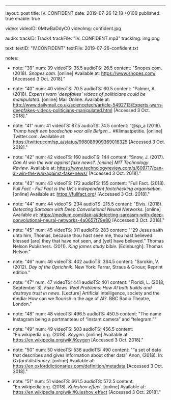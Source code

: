 ---
layout: post
title: IV. CONFIDENT
date: 2019-07-26 12:18 +0100
published: true
enable: true

video:
  videoID: 0MtwBaDdyC0
  videoImg: confident.jpg

audio:
  trackID: Track4
  trackFile: "IV. CONFIDENT.mp3"
  trackImg: img.png
        
text: 
  textID: "IV.CONFIDENT"
  textFile: 2019-07-26-confident.txt

notes:
  - note: "39"
    num: 39
    videoTS: 35.5
    audioTS: 26.5
    content: "Snopes.com. (2018). <i>Snopes.com</i>. [online] Available at&#58; https://www.snopes.com/ [Accessed 3 Oct. 2018]."


  - note: "40"
    num: 40
    videoTS: 70.5
    audioTS: 60.5
    content: "Palmer, A. (2018). <i>Experts warn 'deepfakes' videos of politicians could be manipulated</i>. [online] Mail Online. Available at&#58; http://www.dailymail.co.uk/sciencetech/article-5492713/Experts-warn-deepfakes-videos-politicians-manipulated.html [Accessed 3 Oct. 2018]."

  - note: "41"
    num: 41
    videoTS: 87.5
    audioTS: 74.5
    content: "@sp_a (2018). <i>Trump heeft een boodschap voor alle Belgen...</i> #Klimaatpetitie. [online] Twitter.com. Available at&#58; https://twitter.com/sp_a/status/998089909369016325 [Accessed 3 Oct. 2018]."

  - note: "42"
    num: 42
    videoTS: 160
    audioTS: 144
    content: "Snow, J. (2017). <i>Can AI win the war against fake news?. [online] MIT Technology Review</i>. Available at&#58; https://www.technologyreview.com/s/609717/can-ai-win-the-war-against-fake-news/ [Accessed 3 Oct. 2018]."

  - note: "43"
    num: 43
    videoTS: 172
    audioTS: 155
    content: "Full Fact. (2018). <i>Full Fact - Full Fact is the UK's independent factchecking organisation</i>. [online] Available at&#58; https://fullfact.org/ [Accessed 3 Oct. 2018]."

  - note: "44"
    num: 44
    videoTS: 234
    audioTS: 215.5
    content: "Elvis. (2018). <i>Detecting Sarcasm with Deep Convolutional Neural Networks.</i> [online] Available at&#58; https://medium.com/dair-ai/detecting-sarcasm-with-deep-convolutional-neural-networks-4a0657f79e80 [Accessed 3 Oct. 2018]."

  - note: "45"
    num: 45
    videoTS: 311
    audioTS: 283
    content: "“29 Jesus saith unto him, Thomas, because thou hast seen me, thou hast believed: blessed [are] they that have not seen, and [yet] have believed.” Thomas Nelson Publishers. (2011). <i>King james study bible</i>. [Edinburgh]: Thomas Nelson."

  - note: "46"
    num: 46
    videoTS: 402
    audioTS: 364.5
    content: "Sorokin, V. (2012). <i>Day of the Oprichnik</i>. New York: Farrar, Straus & Giroux; Reprint edition."

  - note: "47"
    num: 47
    videoTS: 441
    audioTS: 401
    content: "Floridi, L. (2018, September 3). <i>Fake News. Real Problems: How AI both builds and destroys trust in news</i>. [Lecture] Artificial intelligence, society and the media: How can we flourish in the age of AI?. BBC Radio Theatre, London."

  - note: "48"
    num: 48
    videoTS: 496.5
    audioTS: 450.5
    content: "The name Instagram being a portmanteau of “instant camera” and “telegram.”"

  - note: "49"
    num: 49
    videoTS: 503
    audioTS: 456.5
    content: "En.wikipedia.org. (2018). <i>Keygen</i>. [online] Available at&#58; https://en.wikipedia.org/wiki/Keygen [Accessed 3 Oct. 2018]."

  - note: "50"
    num: 50
    videoTS: 536
    audioTS: 490
    content: "“a set of data that describes and gives information about other data” Anon, (2018). In: <i>Oxford dictionary</i>. [online] Available at&#58; https://en.oxforddictionaries.com/definition/metadata [Accessed 3 Oct. 2018]."

  - note: "51"
    num: 51
    videoTS: 661.5
    audioTS: 572.5
    content: "En.wikipedia.org. (2018). <i>Kuleshov effect</i>. [online] Available at&#58; https://en.wikipedia.org/wiki/Kuleshov_effect [Accessed 3 Oct. 2018]."